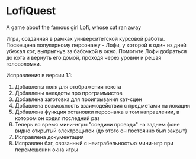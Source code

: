 # LofiQuest
A game about the famous girl Lofi, whose cat ran away

Игра, созданная в рамках университетской курсовой работы.
Посвещена популярному персонажу - Лофи, у которой в один из дней убежал кот, выпрыгнув за бабочкой в окно.
Помогите Лофи добраться до кота и вернуть его домой, проходя через уровни и решая головоломки.

Исправления в версии 1.1:
1) Добавлены поля для отображения текста
2) Добавлены анекдоты про программистов
3) Добавлена заготовка для проигрывания кат-сцен
4) Добавлена возможность взаимодействия с предметами на локации
5) Добавлена функция остановки персонажа в том направлении, в котором он ходил последний раз
6) Теперь во время мини-игры "соедини провода" на заднем фоне видно открытый электрощиток (до этого он постоянно был закрыт)
7) Исправлена документация
8) Исправлен баг, связанный с неиграбельностью мини-игр при перемещении окна игры
